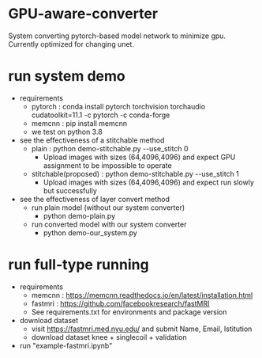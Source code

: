 # GPU-aware-converter
System converting pytorch-based model network to minimize gpu.  
Currently optimized for changing unet.


# run system demo
 - requirements
   - pytorch : conda install pytorch torchvision torchaudio cudatoolkit=11.1 -c pytorch -c conda-forge
   - memcnn : pip install memcnn
   - we test on python 3.8
 - see the effectiveness of a stitchable method
   - plain : python demo-stitchable.py --use_stitch 0
     - Upload images with sizes (64,4096,4096) and expect GPU assignment to be impossible to operate
   - stitchable(proposed) : python demo-stitchable.py --use_stitch 1
     - Upload images with sizes (64,4096,4096) and expect run slowly but successfully 
 - see the effectiveness of layer convert method
   - run plain model (without our system converter)
     - python demo-plain.py
   - run converted model with our system converter
     - python demo-our_system.py
 
# run full-type running
 - requirements
   - memcnn : https://memcnn.readthedocs.io/en/latest/installation.html 
   - fastmri : https://github.com/facebookresearch/fastMRI
   - See requirements.txt for environments and package version
 - download dataset
   - visit https://fastmri.med.nyu.edu/ and submit Name, Email, Istitution
   - download dataset knee + singlecoil + validation
 - run "example-fastmri.ipynb"


